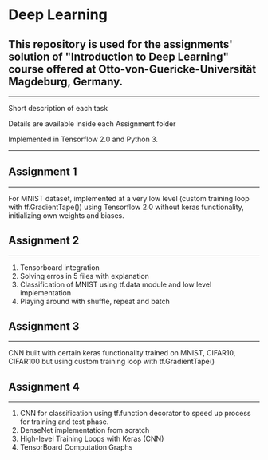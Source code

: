 # Deep Learning

## This repository is used for the assignments' solution of "Introduction to Deep Learning" course offered at Otto-von-Guericke-Universität Magdeburg, Germany.

---


Short description of each task

Details are available inside each Assignment folder

Implemented in Tensorflow 2.0 and Python 3.

---

## Assignment 1
---

For MNIST dataset, implemented at a very low level (custom training loop with tf.GradientTape()) using Tensorflow 2.0 without keras functionality, initializing own weights and biases.


## Assignment 2
---

1. Tensorboard integration
2. Solving erros in 5 files with explanation
3. Classification of MNIST using tf.data module and low level implementation
4. Playing around with shuffle, repeat and batch

## Assignment 3
---

CNN built with certain keras functionality trained on MNIST, CIFAR10, CIFAR100 but using custom training loop with tf.GradientTape()

## Assignment 4
---

1. CNN for classification  using tf.function decorator to speed up process for training and test phase.
2. DenseNet implementation from scratch
3. High-level Training Loops with Keras (CNN)
4. TensorBoard Computation Graphs


